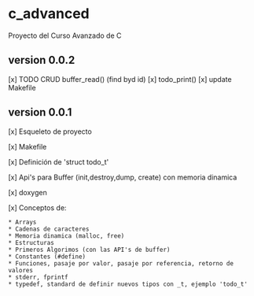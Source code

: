# c_advanced
Proyecto del Curso Avanzado de C

## version 0.0.2

[x] TODO CRUD buffer_read() (find byd id)
[x] todo_print()
[x] update Makefile


## version 0.0.1

[x] Esqueleto de proyecto

[x] Makefile

[x] Definición de 'struct todo_t'

[x] Api's para Buffer (init,destroy,dump, create) con memoria dinamica

[x] doxygen

[x] Conceptos de:

    * Arrays
    * Cadenas de caracteres
    * Memoria dinamica (malloc, free)
    * Estructuras
    * Primeros Algorimos (con las API's de buffer)
    * Constantes (#define)
    * Funciones, pasaje por valor, pasaje por referencia, retorno de valores
    * stderr, fprintf
    * typedef, standard de definir nuevos tipos con _t, ejemplo 'todo_t'
